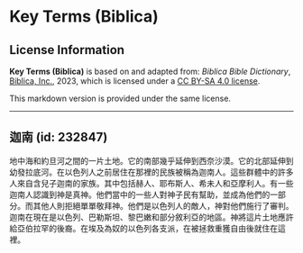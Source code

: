 # Key Terms (Biblica)

## License Information

**Key Terms (Biblica)** is based on and adapted from: _Biblica Bible Dictionary_, [Biblica, Inc.](https://www.biblica.com/), 2023, which is licensed under a [CC BY-SA 4.0 license](https://creativecommons.org/licenses/by-sa/4.0/legalcode.en).

This markdown version is provided under the same license.



--------------------------------

## 迦南 (id: 232847)

地中海和約旦河之間的一片土地。它的南部幾乎延伸到西奈沙漠。它的北部延伸到幼發拉底河。在以色列人之前居住在那裡的民族被稱為迦南人。這些群體中的許多人來自含兒子迦南的家族。其中包括赫人、耶布斯人、希未人和亞摩利人。有一些迦南人認識到神是真神。他們當中的一些人對神子民有幫助，並成為他們的一部分。而其他人則拒絕單單敬拜神。他們是以色列人的敵人，神對他們施行了審判。迦南在現在是以色列、巴勒斯坦、黎巴嫩和部分敘利亞的地區。神將這片土地應許給亞伯拉罕的後裔。在埃及為奴的以色列各支派，在被拯救重獲自由後就住在這裡。


